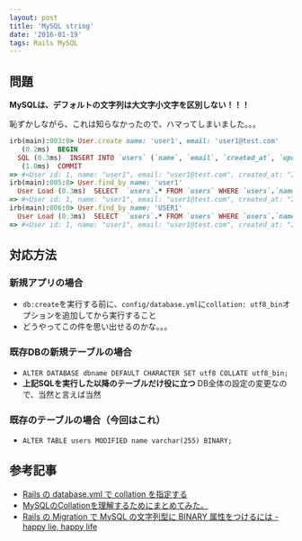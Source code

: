 ```yaml
---
layout: post
title: 'MySQL string'
date: '2016-01-19'
tags: Rails MySQL
---
```


## 問題
**MySQLは、デフォルトの文字列は大文字小文字を区別しない！！！**

恥ずかしながら、これは知らなかったので、ハマってしまいました。。。

```ruby
irb(main):003:0> User.create name: 'user1', email: 'user1@test.com'
   (0.2ms)  BEGIN
  SQL (0.3ms)  INSERT INTO `users` (`name`, `email`, `created_at`, `updated_at`) VALUES ('user1', 'user1@test.com', '2016-01-18 21:06:05', '2016-01-18 21:06:05')
   (1.0ms)  COMMIT
=> #<User id: 1, name: "user1", email: "user1@test.com", created_at: "2016-01-18 21:06:05", updated_at: "2016-01-18 21:06:05">
irb(main):005:0> User.find_by name: 'user1'
  User Load (0.3ms)  SELECT  `users`.* FROM `users` WHERE `users`.`name` = 'user1' LIMIT 1
=> #<User id: 1, name: "user1", email: "user1@test.com", created_at: "2016-01-18 21:06:05", updated_at: "2016-01-18 21:06:05">
irb(main):006:0> User.find_by name: 'USER1'
  User Load (0.3ms)  SELECT  `users`.* FROM `users` WHERE `users`.`name` = 'USER1' LIMIT 1
=> #<User id: 1, name: "user1", email: "user1@test.com", created_at: "2016-01-18 21:06:05", updated_at: "2016-01-18 21:06:05">
```

## 対応方法

### 新規アプリの場合
- `db:create`を実行する前に、`config/database.yml`に`collation: utf8_bin`オプションを追加してから実行すること
- どうやってこの件を思い出せるのかな。。。

### 既存DBの新規テーブルの場合
- `ALTER DATABASE dbname DEFAULT CHARACTER SET utf8 COLLATE utf8_bin;`
- **上記SQLを実行した以降のテーブルだけ役に立つ** DB全体の設定の変更なので、当然と言えば当然

### 既存のテーブルの場合（今回はこれ）
- `ALTER TABLE users MODIFIED name varchar(255) BINARY;`

## 参考記事
- [Rails の database.yml で collation を指定する](http://d.hatena.ne.jp/spitfire_tree/20140825/1408953117)
- [MySQLのCollationを理解するためにまとめてみた。](http://blog.6vox.com/2014/05/mysqlcollatoin.html)
- [Rails の Migration で MySQL の文字列型に BINARY 属性をつけるには - happy lie, happy life](http://d.hatena.ne.jp/spitfire_tree/20120627/1340789986)
